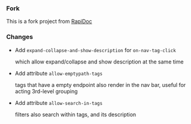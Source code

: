 ### Fork
This is a fork project from [RapiDoc](https://github.com/mrin9/RapiDoc)

### Changes
* Add `expand-collapse-and-show-description` for `on-nav-tag-click`

  which allow expand/collapse and show description at the same time

* Add attribute `allow-emptypath-tags`

  tags that have a empty endpoint also render in the nav bar, useful
  for acting 3rd-level grouping

* Add attribute `allow-search-in-tags`

  filters also search within tags, and its description
